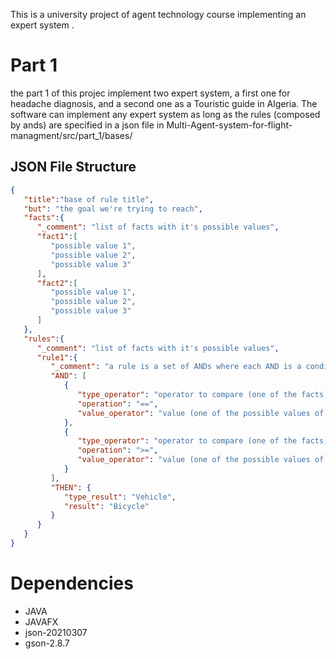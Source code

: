 This is a university project of agent technology course implementing an expert system .

# Part 1

the part 1 of this projec implement two expert system, a first one for headache diagnosis, and a second one as a Touristic guide in Algeria. The software can implement any expert system as long as the rules (composed by ands) are specified in a json file in Multi-Agent-system-for-flight-managment/src/part_1/bases/

## JSON File Structure

```json
{
   "title":"base of rule title",
   "but": "the goal we're trying to reach",
   "facts":{
      "_comment": "list of facts with it's possible values",
      "fact1":[
         "possible value 1",
         "possible value 2",
         "possible value 3"
      ],
      "fact2":[
         "possible value 1",
         "possible value 2",
         "possible value 3"
      ]
   },
   "rules":{
      "_comment": "list of facts with it's possible values",
      "rule1":{
         "_comment": "a rule is a set of ANDs where each AND is a condition with the following operators (==, >, >=, <, <=)",
         "AND": [
            {
               "type_operator": "operator to compare (one of the facts)",
               "operation": "==",
               "value_operator": "value (one of the possible values of the fact)" 
            },
            {
               "type_operator": "operator to compare (one of the facts)", 
               "operation": ">=",
               "value_operator": "value (one of the possible values of the fact)" 
            }
         ],
         "THEN": {
            "type_result": "Vehicle",
            "result": "Bicycle"
         }
      }
   }
}
```

# Dependencies
* JAVA
* JAVAFX
* json-20210307
* gson-2.8.7
